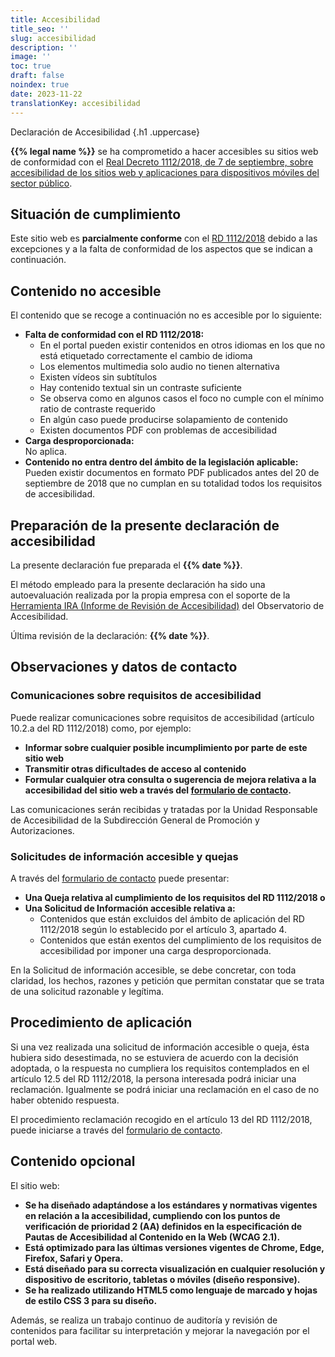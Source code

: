 ```yaml
---
title: Accesibilidad
title_seo: ''
slug: accesibilidad
description: ''
image: ''
toc: true
draft: false
noindex: true
date: 2023-11-22
translationKey: accesibilidad
---
```

Declaración de Accesibilidad
{.h1 .uppercase}

**{{% legal name %}}** se ha comprometido a hacer accesibles su sitios web de conformidad con el [Real Decreto 1112/2018, de 7 de septiembre, sobre accesibilidad de los sitios web y aplicaciones para dispositivos móviles del sector público](https://www.boe.es/buscar/act.php?id=BOE-A-2018-12699 "nofollow").

## Situación de cumplimiento

Este sitio web es **parcialmente conforme** con el [RD 1112/2018](https://www.boe.es/diario_boe/txt.php?id=BOE-A-2018-12699 "nofollow") debido a las excepciones y a la falta de conformidad de los aspectos que se indican a continuación.

## Contenido no accesible

El contenido que se recoge a continuación no es accesible por lo siguiente: 

- **Falta de conformidad con el RD 1112/2018:**
  - En el portal pueden existir contenidos en otros idiomas en los que no está etiquetado correctamente el cambio de idioma
  - Los elementos multimedia solo audio no tienen alternativa
  - Existen vídeos sin subtítulos
  - Hay contenido textual sin un contraste suficiente
  - Se observa como en algunos casos el foco no cumple con el mínimo ratio de contraste requerido
  - En algún caso puede producirse solapamiento de contenido
  - Existen documentos PDF con problemas de accesibilidad
- **Carga desproporcionada:** \
  No aplica.
- **Contenido no entra dentro del ámbito de la legislación aplicable:** \
  Pueden existir documentos en formato PDF publicados antes del 20 de septiembre de 2018 que no cumplan en su totalidad todos los requisitos de accesibilidad.

## Preparación de la presente declaración de accesibilidad

La presente declaración fue preparada el **{{% date %}}**.

El método empleado para la presente declaración ha sido una autoevaluación realizada por la propia empresa con el soporte de la [Herramienta IRA (Informe de Revisión de Accesibilidad)](https://herramienta-ira.administracionelectronica.gob.es/ "nofollow") del Observatorio de Accesibilidad.

Última revisión de la declaración: **{{% date %}}**.

## Observaciones y datos de contacto

### Comunicaciones sobre requisitos de accesibilidad

Puede realizar comunicaciones sobre requisitos de accesibilidad (artículo 10.2.a del RD 1112/2018) como, por ejemplo:

- **Informar sobre cualquier posible incumplimiento por parte de este sitio web**
- **Transmitir otras dificultades de acceso al contenido**
- **Formular cualquier otra consulta o sugerencia de mejora relativa a la accesibilidad del sitio web a través del [formulario de contacto](/#contacto).**

Las comunicaciones serán recibidas y tratadas por la Unidad Responsable de Accesibilidad de la Subdirección General de Promoción y Autorizaciones.

### Solicitudes de información accesible y quejas

A través del [formulario de contacto](/#contacto) puede presentar:

- **Una Queja relativa al cumplimiento de los requisitos del RD 1112/2018 o**
- **Una Solicitud de Información accesible relativa a:**
  - Contenidos que están excluidos del ámbito de aplicación del RD 1112/2018 según lo establecido por el artículo 3, apartado 4.
  - Contenidos que están exentos del cumplimiento de los requisitos de accesibilidad por imponer una carga desproporcionada.

En la Solicitud de información accesible, se debe concretar, con toda claridad, los hechos, razones y petición que permitan constatar que se trata de una solicitud razonable y legítima.

## Procedimiento de aplicación

Si una vez realizada una solicitud de información accesible o queja, ésta hubiera sido desestimada, no se estuviera de acuerdo con la decisión adoptada, o la respuesta no cumpliera los requisitos contemplados en el artículo 12.5 del RD 1112/2018, la persona interesada podrá iniciar una reclamación. Igualmente se podrá iniciar una reclamación en el caso de no haber obtenido respuesta.

El procedimiento reclamación recogido en el artículo 13 del RD 1112/2018, puede iniciarse a través del [formulario de contacto](/#contacto).

## Contenido opcional

El sitio web:

- **Se ha diseñado adaptándose a los estándares y normativas vigentes en relación a la accesibilidad, cumpliendo con los puntos de verificación de prioridad 2 (AA) definidos en la especificación de Pautas de Accesibilidad al Contenido en la Web (WCAG 2.1).**
- **Está optimizado para las últimas versiones vigentes de Chrome, Edge, Firefox, Safari y Opera.**
- **Está diseñado para su correcta visualización en cualquier resolución y dispositivo de escritorio, tabletas o móviles (diseño responsive).**
- **Se ha realizado utilizando HTML5 como lenguaje de marcado y hojas de estilo CSS 3 para su diseño.**

Además, se realiza un trabajo continuo de auditoría y revisión de contenidos para facilitar su interpretación y mejorar la navegación por el portal web.